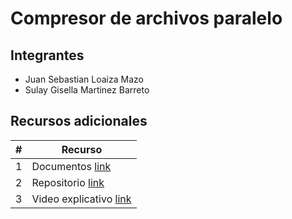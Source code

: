 # Compresor de archivos  paralelo

## Integrantes

* Juan Sebastian Loaiza Mazo
* Sulay Gisella Martinez Barreto

## Recursos adicionales

|#|Recurso|
|---|---|
|1|Documentos [link](documentos/)|
|2|Repositorio [link](https://github.com/juanselm/finalSO.git)|
|3|Video explicativo [link](https://youtu.be/OZ-4jtxXlnw)|
